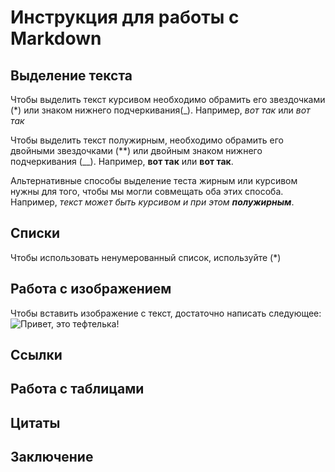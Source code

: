 # Инструкция для работы с Markdown

## Выделение текста

Чтобы выделить текст курсивом необходимо обрамить его звездочками (*) или знаком нижнего подчеркивания(_). Например, *вот так* или _вот так_

Чтобы выделить текст полужирным, необходимо обрамить его двойными звездочками (**) или двойным знаком нижнего подчеркивания (__). Например, **вот так** или __вот так__.

Альтернативные способы выделение теста жирным или курсивом нужны для того, чтобы мы могли совмещать оба этих способа. Например, _текст может быть курсивом и при этом **полужирным**_.

## Списки
Чтобы использовать ненумерованный список, используйте (*)
## Работа с изображением

Чтобы вставить изображение с текст, достаточно написать следующее:
![Привет, это тефтелька!](wr-1280.webp)

## Ссылки

## Работа с таблицами

## Цитаты

## Заключение
